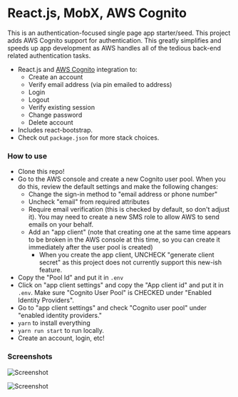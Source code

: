 # React.js, MobX, AWS Cognito

This is an authentication-focused single page app starter/seed. This project
adds AWS Cognito support for authentication. This greatly simplifies and speeds
up app development as AWS handles all of the tedious back-end related
authentication tasks.

- React.js and [AWS Cognito](https://aws.amazon.com/cognito/) integration to:
  - Create an account
  - Verify email address (via pin emailed to address)
  - Login
  - Logout
  - Verify existing session
  - Change password
  - Delete account
- Includes react-bootstrap.
- Check out `package.json` for more stack choices.

### How to use

- Clone this repo!
- Go to the AWS console and create a new Cognito user pool. When you do this,
  review the default settings and make the following changes:
  - Change the sign-in method to "email address or phone number"
  - Uncheck "email" from required attributes
  - Require email verification (this is checked by default, so don't adjust
    it). You may need to create a new SMS role to allow AWS to send emails on
    your behalf.
  - Add an "app client" (note that creating one at the same time appears to be
    broken in the AWS console at this time, so you can create it immediately
    after the user pool is created)
    - When you create the app client, UNCHECK "generate client secret" as this
      project does not currently support this new-ish feature.
- Copy the "Pool Id" and put it in `.env`
- Click on "app client settings" and copy the "App client id" and put it in
  `.env`. Make sure "Cognito User Pool" is CHECKED under "Enabled Identity
  Providers".
- Go to "app client settings" and check "Cognito user pool" under "enabled
  identity providers."
- `yarn` to install everything
- `yarn run start` to run locally.
- Create an account, login, etc!

### Screenshots

![Screenshot](https://user-images.githubusercontent.com/2158187/29740369-866d9832-8a87-11e7-9f1e-e4cd77a54df4.png)

![Screenshot](https://user-images.githubusercontent.com/2158187/29740368-865b95ba-8a87-11e7-8563-dfeaa4b10e75.png)
